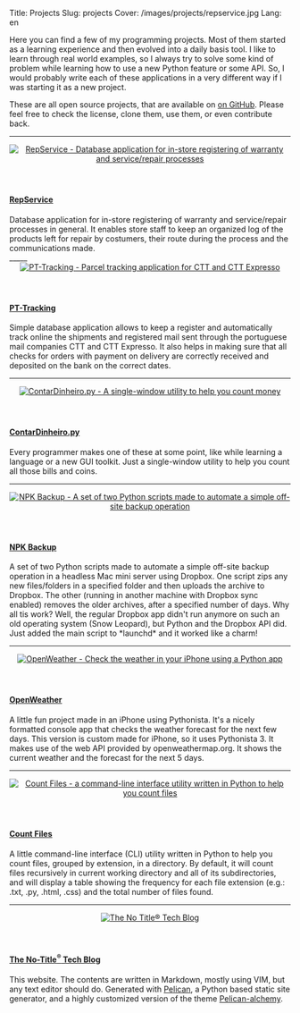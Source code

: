 Title: Projects
Slug: projects
Cover: /images/projects/repservice.jpg
Lang: en

<article>
<p>Here you can find a few of my programming projects. Most of them started as a learning experience and then evolved into a daily basis tool. I like to learn through real world examples, so I always try to solve some kind of problem while learning how to use a new Python feature or some API. So, I would probably write each of these applications in a very different way if I was starting it as a new project.</p>

<p>These are all open source projects, that are available on <a href="https://github.com/victordomingos" target="_blank">on GitHub</a>. Please feel free to check the license, clone them, use them, or even contribute back.</p>
<hr>
</article>


<article class="row teaser">
<header class="col-sm-3 text-muted"><a href="../repservice">
    <img alt="RepService - Database application for in-store registering of warranty and service/repair processes" src="{static /images/projects/repservice.jpg thumb="320x_"}" class="article_list_img"/>
  </a></header>

<div class="col-sm-9">
  <h4 class="title"><a href="../repservice">RepService
  </a></h4>
  <div class="content">
Database application for in-store registering of warranty and service/repair processes in general. It enables store staff to keep an organized log of the products left for repair by costumers, their route during the process and the communications made.
  </div>
</div>
</article>
_____


<article class="row teaser">
<header class="col-sm-3"><a href="../pt-tracking">
    <img alt="PT-Tracking - Parcel tracking application for CTT and CTT Expresso" src="{static /images/projects/pt-tracking.png thumb="320x_"}" class="article_list_img">
  </a></header>

<div class="col-sm-9"><h4 class="title"><a href="../pt-tracking">
PT-Tracking
</a></h4>

<div class="content">
Simple database application allows to keep a register and automatically track online the shipments and registered mail sent through the portuguese mail companies CTT and CTT Expresso. It also helps in making sure that all checks for orders with payment on delivery are correctly received and deposited on the bank on the correct dates.
</div></div></article>

_____


<article class="row teaser">
<header class="col-sm-3">
  <a href="../contar-dinheiro">
    <img alt="ContarDinheiro.py - A single-window utility to help you count money" src="{static /images/projects/contar-dinheiro.png thumb="_x400"}" class="article_list_img">
  </a>
</header>
<div class="col-sm-9">
  <h4 class="title"><a href="../contar-dinheiro">
  ContarDinheiro.py
  </a></h4>
    
  <div class="content">
Every programmer makes one of these at some point, like while learning a language or a new GUI toolkit. Just a single-window utility to help you count all those bills and coins.
  </div></div>
</article>

_____


<article class="row teaser">
<header class="col-sm-3">
  <a href="../npk-backup">
    <img alt="NPK Backup - A set of two Python scripts made to automate a simple off-site backup operation" src="{static ../../images/2018/npk-backup.png thumb="320x_"}" class="article_list_img">
  </a>
</header>
<div class="col-sm-9">
  <h4 class="title"><a href="../npk-backup">
  NPK Backup
  </a></h4>
    
  <div class="content">
A set of two Python scripts made to automate a simple off-site backup operation in a headless Mac mini server using Dropbox. One script zips any new files/folders in a specified folder and then uploads the archive to Dropbox. The other (running in another machine with Dropbox sync enabled) removes the older archives, after a specified number of days. Why all tis work? Well, the regular Dropbox app didn't run anymore on such an old operating system (Snow Leopard), but Python and the Dropbox API did. Just added the main script to *launchd* and it worked like a charm!
  </div></div>
</article>

_____

<article class="row teaser">
<header class="col-sm-3">
  <a href="../openweather">
    <img alt="OpenWeather - Check the weather in your iPhone using a Python app" src="{static /images/projects/openweather.png thumb="320x_"}" class="article_list_img">
  </a>
</header>
<div class="col-sm-9">
  <h4 class="title"><a href="../openweather">
  OpenWeather
  </a></h4>
    
  <div class="content">
A little fun project made in an iPhone using Pythonista. It's a nicely formatted console app that checks the weather forecast for the next few days. This version is custom made for iPhone, so it uses Pythonista 3. It makes use of the web API provided by openweathermap.org. It shows the current weather and the forecast for the next 5 days. 
  </div></div>
</article>


_____

<article class="row teaser">
<header class="col-sm-3">
  <a href="../count-files">
    <img alt="Count Files - a command-line interface utility written in Python to help you count files" src="{static /images/2018/count-files.png thumb="320x_"}" class="article_list_img">
  </a>
</header>
<div class="col-sm-9">
  <h4 class="title"><a href="/">
  Count Files
  </a></h4>

  <div class="content">
A little command-line interface (CLI) utility written in Python to help you count files, grouped by extension, in a directory. By default, it will count files recursively in current working directory and all of its subdirectories, and will display a table showing the frequency for each file extension (e.g.: .txt, .py, .html, .css) and the total number of files found.
  </div></div>
</article>

_____


<article class="row teaser">
<header class="col-sm-3">
  <a href="/">
    <img alt="The No Title® Tech Blog" src="{static /images/projects/no-title-screenshot.png thumb="320x_"}" class="article_list_img">
  </a>
</header>
<div class="col-sm-9">
  <h4 class="title"><a href="/">
  The No-Title<sup>®</sup> Tech Blog
  </a></h4>
    
  <div class="content">
This website. The contents are written in Markdown, mostly using VIM, but any text editor should do. Generated with <a href="http://docs.getpelican.com/en/stable/" target="_blank">Pelican</a>, a Python based static site generator, and a highly customized version of the theme <a href="https://nairobilug.github.io/pelican-alchemy/" target="_blank">Pelican-alchemy</a>.
  </div></div>
</article>
